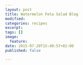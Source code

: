```yaml
---
layout: post
title: Watermelon Feta Salad Blog
modified:
categories: recipes
excerpt:
tags: []
image:
  feature:
date: 2015-07-20T15:49:57+02:00
published: false

---
```


